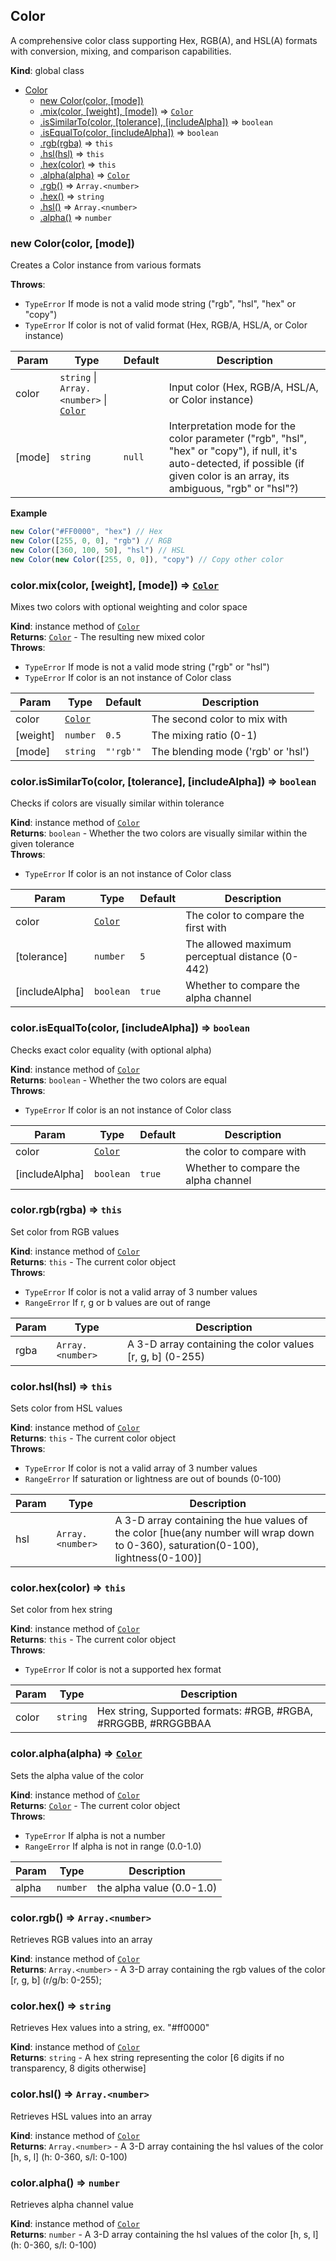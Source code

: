 <a name="Color"></a>

## Color
A comprehensive color class supporting Hex, RGB(A), and HSL(A) formats
with conversion, mixing, and comparison capabilities.

**Kind**: global class  

* [Color](#Color)
    * [new Color(color, [mode])](#new_Color_new)
    * [.mix(color, [weight], [mode])](#Color+mix) ⇒ [<code>Color</code>](#Color)
    * [.isSimilarTo(color, [tolerance], [includeAlpha])](#Color+isSimilarTo) ⇒ <code>boolean</code>
    * [.isEqualTo(color, [includeAlpha])](#Color+isEqualTo) ⇒ <code>boolean</code>
    * [.rgb(rgba)](#Color+rgb) ⇒ <code>this</code>
    * [.hsl(hsl)](#Color+hsl) ⇒ <code>this</code>
    * [.hex(color)](#Color+hex) ⇒ <code>this</code>
    * [.alpha(alpha)](#Color+alpha) ⇒ [<code>Color</code>](#Color)
    * [.rgb()](#Color+rgb) ⇒ <code>Array.&lt;number&gt;</code>
    * [.hex()](#Color+hex) ⇒ <code>string</code>
    * [.hsl()](#Color+hsl) ⇒ <code>Array.&lt;number&gt;</code>
    * [.alpha()](#Color+alpha) ⇒ <code>number</code>

<a name="new_Color_new"></a>

### new Color(color, [mode])
Creates a Color instance from various formats

**Throws**:

- <code>TypeError</code> If mode is not a valid mode string  ("rgb", "hsl", "hex" or "copy")
- <code>TypeError</code> If color is not of valid format (Hex, RGB/A, HSL/A, or Color instance)


| Param | Type | Default | Description |
| --- | --- | --- | --- |
| color | <code>string</code> \| <code>Array.&lt;number&gt;</code> \| [<code>Color</code>](#Color) |  | Input color (Hex, RGB/A, HSL/A, or Color instance) |
| [mode] | <code>string</code> | <code>null</code> | Interpretation mode for the color parameter ("rgb", "hsl", "hex" or "copy"), if null, it's auto-detected, if possible (if given color is an array, its ambiguous, "rgb" or "hsl"?) |

**Example**  
```js
new Color("#FF0000", "hex") // Hex
new Color([255, 0, 0], "rgb") // RGB
new Color([360, 100, 50], "hsl") // HSL
new Color(new Color([255, 0, 0]), "copy") // Copy other color
```
<a name="Color+mix"></a>

### color.mix(color, [weight], [mode]) ⇒ [<code>Color</code>](#Color)
Mixes two colors with optional weighting and color space

**Kind**: instance method of [<code>Color</code>](#Color)  
**Returns**: [<code>Color</code>](#Color) - The resulting new mixed color  
**Throws**:

- <code>TypeError</code> If mode is not a valid mode string ("rgb" or "hsl")
- <code>TypeError</code> If color is an not instance of Color class


| Param | Type | Default | Description |
| --- | --- | --- | --- |
| color | [<code>Color</code>](#Color) |  | The second color to mix with |
| [weight] | <code>number</code> | <code>0.5</code> | The mixing ratio (0-1) |
| [mode] | <code>string</code> | <code>&quot;&#x27;rgb&#x27;&quot;</code> | The blending mode ('rgb' or 'hsl') |

<a name="Color+isSimilarTo"></a>

### color.isSimilarTo(color, [tolerance], [includeAlpha]) ⇒ <code>boolean</code>
Checks if colors are visually similar within tolerance

**Kind**: instance method of [<code>Color</code>](#Color)  
**Returns**: <code>boolean</code> - Whether the two colors are visually similar within the given tolerance  
**Throws**:

- <code>TypeError</code> If color is an not instance of Color class


| Param | Type | Default | Description |
| --- | --- | --- | --- |
| color | [<code>Color</code>](#Color) |  | The color to compare the first with |
| [tolerance] | <code>number</code> | <code>5</code> | The allowed maximum perceptual distance (0-442) |
| [includeAlpha] | <code>boolean</code> | <code>true</code> | Whether to compare the alpha channel |

<a name="Color+isEqualTo"></a>

### color.isEqualTo(color, [includeAlpha]) ⇒ <code>boolean</code>
Checks exact color equality (with optional alpha)

**Kind**: instance method of [<code>Color</code>](#Color)  
**Returns**: <code>boolean</code> - Whether the two colors are equal  
**Throws**:

- <code>TypeError</code> If color is an not instance of Color class


| Param | Type | Default | Description |
| --- | --- | --- | --- |
| color | [<code>Color</code>](#Color) |  | the color to compare with |
| [includeAlpha] | <code>boolean</code> | <code>true</code> | Whether to compare the alpha channel |

<a name="Color+rgb"></a>

### color.rgb(rgba) ⇒ <code>this</code>
Set color from RGB values

**Kind**: instance method of [<code>Color</code>](#Color)  
**Returns**: <code>this</code> - The current color object  
**Throws**:

- <code>TypeError</code> If color is not a valid array of 3 number values
- <code>RangeError</code> If r, g or b values are out of range


| Param | Type | Description |
| --- | --- | --- |
| rgba | <code>Array.&lt;number&gt;</code> | A 3-D array containing the color values [r, g, b] (0-255) |

<a name="Color+hsl"></a>

### color.hsl(hsl) ⇒ <code>this</code>
Sets color from HSL values

**Kind**: instance method of [<code>Color</code>](#Color)  
**Returns**: <code>this</code> - The current color object  
**Throws**:

- <code>TypeError</code> If color is not a valid array of 3 number values
- <code>RangeError</code> If saturation or lightness are out of bounds (0-100)


| Param | Type | Description |
| --- | --- | --- |
| hsl | <code>Array.&lt;number&gt;</code> | A 3-D array containing the hue values of the color [hue(any number will wrap down to 0-360), saturation(0-100), lightness(0-100)] |

<a name="Color+hex"></a>

### color.hex(color) ⇒ <code>this</code>
Set color from hex string

**Kind**: instance method of [<code>Color</code>](#Color)  
**Returns**: <code>this</code> - The current color object  
**Throws**:

- <code>TypeError</code> If color is not a supported hex format


| Param | Type | Description |
| --- | --- | --- |
| color | <code>string</code> | Hex string, Supported formats: #RGB, #RGBA, #RRGGBB, #RRGGBBAA |

<a name="Color+alpha"></a>

### color.alpha(alpha) ⇒ [<code>Color</code>](#Color)
Sets the alpha value of the color

**Kind**: instance method of [<code>Color</code>](#Color)  
**Returns**: [<code>Color</code>](#Color) - The current color object  
**Throws**:

- <code>TypeError</code> If alpha is not a number
- <code>RangeError</code> If alpha is not in range (0.0-1.0)


| Param | Type | Description |
| --- | --- | --- |
| alpha | <code>number</code> | the alpha value (0.0-1.0) |

<a name="Color+rgb"></a>

### color.rgb() ⇒ <code>Array.&lt;number&gt;</code>
Retrieves RGB values into an array

**Kind**: instance method of [<code>Color</code>](#Color)  
**Returns**: <code>Array.&lt;number&gt;</code> - A 3-D array containing the rgb values of the color [r, g, b] (r/g/b: 0-255);  
<a name="Color+hex"></a>

### color.hex() ⇒ <code>string</code>
Retrieves Hex values into a string, ex. "#ff0000"

**Kind**: instance method of [<code>Color</code>](#Color)  
**Returns**: <code>string</code> - A hex string representing the color [6 digits if no transparency, 8 digits otherwise]  
<a name="Color+hsl"></a>

### color.hsl() ⇒ <code>Array.&lt;number&gt;</code>
Retrieves HSL values into an array

**Kind**: instance method of [<code>Color</code>](#Color)  
**Returns**: <code>Array.&lt;number&gt;</code> - A 3-D array containing the hsl values of the color [h, s, l] (h: 0-360, s/l: 0-100)  
<a name="Color+alpha"></a>

### color.alpha() ⇒ <code>number</code>
Retrieves alpha channel value

**Kind**: instance method of [<code>Color</code>](#Color)  
**Returns**: <code>number</code> - A 3-D array containing the hsl values of the color [h, s, l] (h: 0-360, s/l: 0-100)  

